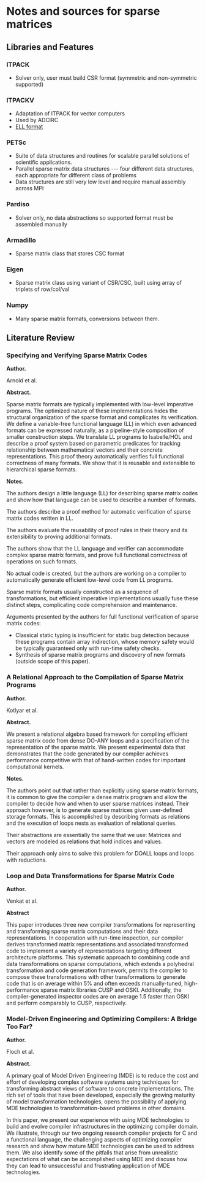 # Notes and sources for sparse matrices

## Libraries and Features

### ITPACK

* Solver only, user must build CSR format (symmetric and non-symmetric supported)

### ITPACKV

* Adaptation of ITPACK for vector computers
* Used by ADCIRC
* [ELL format](https://web.ma.utexas.edu/CNA/ITPACK/manuals/userv2d/node3.html)

### PETSc

* Suite of data structures and routines for scalable parallel solutions of scientific applications.
* Parallel sparse matrix data structures --- four different data structures, each appropriate for different class of problems
* Data structures are still very low level and require manual assembly across MPI

### Pardiso

* Solver only, no data abstractions so supported format must be assembled manually

### Armadillo

* Sparse matrix class that stores CSC format

### Eigen

* Sparse matrix class using variant of CSR/CSC, built using array of triplets of row/col/val

### Numpy

* Many sparse matrix formats, conversions between them.

## Literature Review

### Specifying and Verifying Sparse Matrix Codes

**Author.**

Arnold et al.

**Abstract.**

Sparse matrix formats are typically implemented with low-level imperative programs. The optimized nature of these implementations hides the structural organization of the sparse format and complicates its verification. We define a variable-free functional language (LL) in which even advanced formats can be expressed naturally, as a pipeline-style composition of smaller construction steps. We translate LL programs to Isabelle/HOL and describe a proof system based on parametric predicates for tracking relationship between mathematical vectors and their concrete representations. This proof theory automatically verifies full functional correctness of many formats. We show that it is reusable and extensible to hierarchical sparse formats.

**Notes.**

The authors design a little language (LL) for describing sparse matrix codes and show how that language can be used to describe a number of formats.

The authors describe a proof method for automatic verification of sparse matrix codes written in LL.

The authors evaluate the reusability of proof rules in their theory and its extensibility to proving additional formats.

The authors show that the LL language and verifier can accommodate complex sparse matrix formats, and prove full functional correctness of operations on such formats.

No actual code is created, but the authors are working on a compiler to automatically generate efficient low-level code from LL programs.

Sparse matrix formats usually constructed as a sequence of transformations, but efficient imperative implementations usually fuse these distinct steps, complicating code comprehension and maintenance.

Arguments presented by the authors for full functional verification of sparse matrix codes:
* Classical static typing is insufficient for static bug detection because these programs contain array indirection, whose memory safety would be typically guaranteed only with run-time safety checks.
* Synthesis of sparse matrix programs and discovery of new formats (outside scope of this paper).

### A Relational Approach to the Compilation of Sparse Matrix Programs

**Author.**

Kotlyar et al.

**Abstract.**

We present a relational algebra based framework for compiling efficient sparse matrix code from dense DO-ANY loops and a specification of the representation of the sparse matrix. We present experimental data that demonstrates that the code generated by our compiler achieves performance competitive with that of hand-written codes for important computational kernels.

**Notes.**

The authors point out that rather than explicitly using sparse matrix formats, it is common to give the compiler a dense matrix program and allow the compiler to decide how and when to user sparse matrices instead. Their approach however, is to generate sparse matrices given user-defined storage formats. This is accomplished by describing formats as relations and the execution of loops nests as evaluation of relational queries.

Their abstractions are essentially the same that we use: Matrices and vectors are modeled as relations that hold indices and values.

Their approach only aims to solve this problem for DOALL loops and loops with reductions.

### Loop and Data Transformations for Sparse Matrix Code

**Author.**

Venkat et al.

**Abstract**

This paper introduces three new compiler transformations for representing and transforming sparse matrix computations and their data representations. In cooperation with run-time inspection, our compiler derives transformed matrix representations and associated transformed code to implement a variety of representations targeting different architecture platforms. This systematic approach to combining code and data transformations on sparse computations, which extends a polyhedral transformation and code generation framework, permits the compiler to compose these transformations with other transformations to generate code that is on average within 5% and often exceeds manually-tuned, high-performance sparse matrix libraries CUSP and OSKI. Additionally, the compiler-generated inspector codes are on average 1.5 faster than OSKI and perform comparably to CUSP, respectively.

### Model-Driven Engineering and Optimizing Compilers: A Bridge Too Far?

**Author.**

Floch et al.

**Abstract.**

A primary goal of Model Driven Engineering (MDE) is to reduce the cost and effort of developing complex software systems using techniques for transforming abstract views of software to concrete implementations. The rich set of tools that have been developed, especially the growing maturity of model transformation technologies, opens the possibility of applying MDE technologies to transformation-based problems in other domains.

In this paper, we present our experience with using MDE technologies to build and evolve compiler infrastructures in the optimizing compiler domain. We illustrate, through our two ongoing research compiler projects for C and a functional language, the challenging aspects of optimizing compiler research and show how mature MDE technologies can be used to address them. We also identify some of the pitfalls that arise from unrealistic expectations of what can be accomplished using MDE and discuss how they can lead to unsuccessful and frustrating application of MDE technologies.
